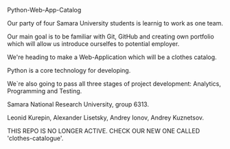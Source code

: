 Python-Web-App-Catalog

Our party of four Samara University students is learnig to work as one team.

Our main goal is to be familiar with Git, GitHub and creating own portfolio which will allow
us introduce ourselfes to potential employer.

We're heading to make a Web-Application which will be a clothes catalog.

Python is a core technology for developing.

We`re also going to pass all three stages of project development: Analytics, Programming and Testing.

Samara National Research University, group 6313.

Leonid Kurepin,
Alexander Lisetsky,
Andrey Ionov,
Andrey Kuznetsov.

THIS REPO IS NO LONGER ACTIVE. CHECK OUR NEW ONE CALLED 'clothes-catalogue'.
